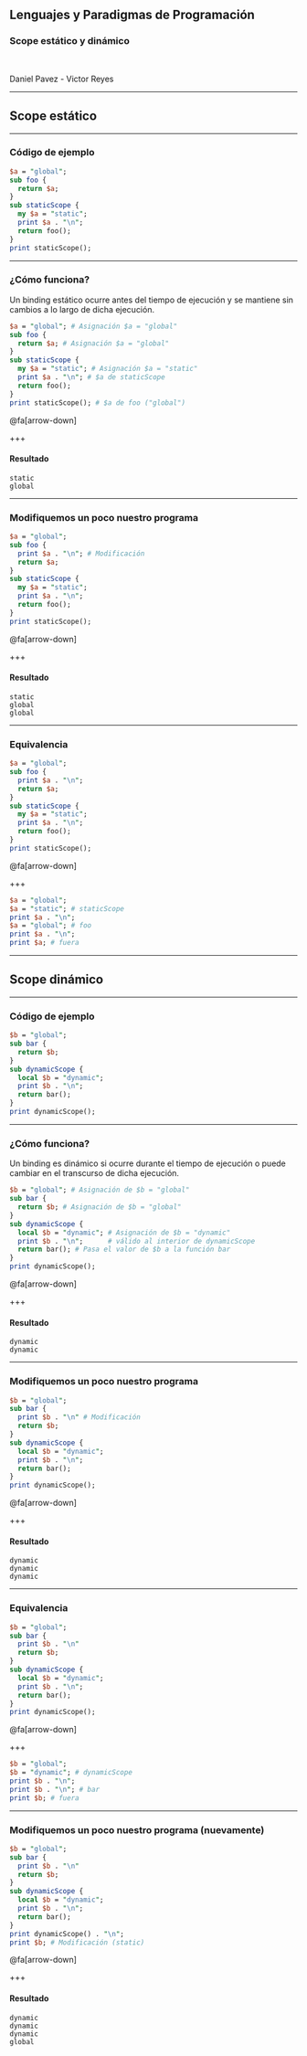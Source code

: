 ## Lenguajes y Paradigmas de Programación
### Scope estático y dinámico

<br>

Daniel Pavez - Victor Reyes

---
## Scope estático
---
### Código de ejemplo

```perl
$a = "global";
sub foo {
  return $a;
}
sub staticScope {
  my $a = "static";
  print $a . "\n";
  return foo();
}
print staticScope();
```
---
### ¿Cómo funciona?

Un binding estático ocurre antes del tiempo de ejecución y se mantiene sin cambios a lo largo de dicha ejecución.

```perl
$a = "global"; # Asignación $a = "global"
sub foo {
  return $a; # Asignación $a = "global"
}
sub staticScope {
  my $a = "static"; # Asignación $a = "static"
  print $a . "\n"; # $a de staticScope
  return foo();
}
print staticScope(); # $a de foo ("global")
```
@fa[arrow-down]

+++

#### Resultado
```
static
global
```
---
### Modifiquemos un poco nuestro programa
```perl
$a = "global";
sub foo {
  print $a . "\n"; # Modificación
  return $a;
}
sub staticScope {
  my $a = "static";
  print $a . "\n";
  return foo();
}
print staticScope();
```
@fa[arrow-down]

+++

#### Resultado
```
static
global
global
```
---
### Equivalencia
```perl
$a = "global";
sub foo {
  print $a . "\n";
  return $a;
}
sub staticScope {
  my $a = "static";
  print $a . "\n";
  return foo();
}
print staticScope();
```
@fa[arrow-down]

+++
```perl
$a = "global";
$a = "static"; # staticScope
print $a . "\n";
$a = "global"; # foo
print $a . "\n";
print $a; # fuera
```
---
## Scope dinámico
---
### Código de ejemplo
```perl
$b = "global";
sub bar {
  return $b;
}
sub dynamicScope {
  local $b = "dynamic";
  print $b . "\n";
  return bar();
}
print dynamicScope();
```
---
### ¿Cómo funciona?

Un binding es dinámico si ocurre durante el tiempo de ejecución o puede cambiar en el transcurso de dicha ejecución.

```perl
$b = "global"; # Asignación de $b = "global"
sub bar {
  return $b; # Asignación de $b = "global"
}
sub dynamicScope {
  local $b = "dynamic"; # Asignación de $b = "dynamic"
  print $b . "\n";      # válido al interior de dynamicScope
  return bar(); # Pasa el valor de $b a la función bar
}
print dynamicScope();
```
@fa[arrow-down]

+++

#### Resultado

```
dynamic
dynamic
```
---
### Modifiquemos un poco nuestro programa
```perl
$b = "global";
sub bar {
  print $b . "\n" # Modificación
  return $b;
}
sub dynamicScope {
  local $b = "dynamic";
  print $b . "\n";
  return bar();
}
print dynamicScope();
```
@fa[arrow-down]

+++

#### Resultado

```
dynamic
dynamic
dynamic
```
---
### Equivalencia
```perl
$b = "global";
sub bar {
  print $b . "\n"
  return $b;
}
sub dynamicScope {
  local $b = "dynamic";
  print $b . "\n";
  return bar();
}
print dynamicScope();
```
@fa[arrow-down]

+++

```perl
$b = "global";
$b = "dynamic"; # dynamicScope
print $b . "\n";
print $b . "\n"; # bar
print $b; # fuera
```
---
### Modifiquemos un poco nuestro programa (nuevamente)
```perl
$b = "global";
sub bar {
  print $b . "\n"
  return $b;
}
sub dynamicScope {
  local $b = "dynamic";
  print $b . "\n";
  return bar();
}
print dynamicScope() . "\n";
print $b; # Modificación (static)
```
@fa[arrow-down]

+++

#### Resultado

```
dynamic
dynamic
dynamic
global
```